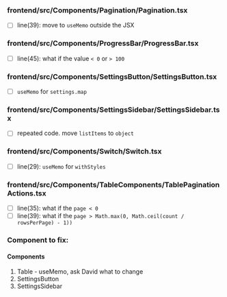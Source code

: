 ### frontend/src/Components/Pagination/Pagination.tsx

- [ ] line(39): move to `useMemo` outside the JSX

### frontend/src/Components/ProgressBar/ProgressBar.tsx

- [ ] line(45): what if the value `< 0` or `> 100`

### frontend/src/Components/SettingsButton/SettingsButton.tsx

- [ ] `useMemo` for `settings.map`

### frontend/src/Components/SettingsSidebar/SettingsSidebar.tsx

- [ ] repeated code. move `listItems` to `object`

### frontend/src/Components/Switch/Switch.tsx

- [ ] line(29): `useMemo` for `withStyles`

### frontend/src/Components/TableComponents/TablePaginationActions.tsx

- [ ] line(35): what if the `page < 0`
- [ ] line(39): what if the `page > Math.max(0, Math.ceil(count / rowsPerPage) - 1))`

### Component to fix:

#### Components
1. Table - useMemo, ask David what to change
2. SettingsButton
3. SettingsSidebar
